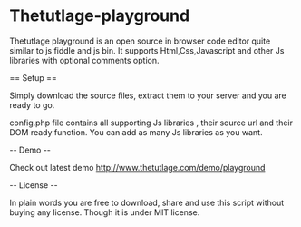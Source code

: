 Thetutlage-playground
=====================

Thetutlage playground is an open source in browser code editor quite similar to js fiddle and js bin. It supports Html,Css,Javascript and other Js libraries with optional comments option.

== Setup == 

Simply download the source files, extract them to your server and you are ready to go.

config.php file contains all supporting Js libraries , their source url and their DOM ready function. You can add as many 
Js libraries as you want.


-- Demo -- 

Check out latest demo http://www.thetutlage.com/demo/playground

-- License --

In plain words you are free to download, share and use this script without buying any license. Though it is under MIT license.
